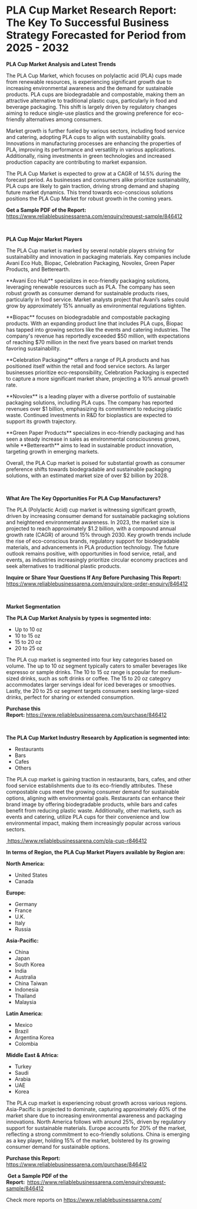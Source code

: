 <p><h1>PLA Cup Market Research Report: The Key To Successful Business Strategy Forecasted for Period from 2025 - 2032</h1></p><p><strong>PLA Cup Market Analysis and Latest Trends</strong></p>
<p><p>The PLA Cup Market, which focuses on polylactic acid (PLA) cups made from renewable resources, is experiencing significant growth due to increasing environmental awareness and the demand for sustainable products. PLA cups are biodegradable and compostable, making them an attractive alternative to traditional plastic cups, particularly in food and beverage packaging. This shift is largely driven by regulatory changes aiming to reduce single-use plastics and the growing preference for eco-friendly alternatives among consumers.</p><p>Market growth is further fueled by various sectors, including food service and catering, adopting PLA cups to align with sustainability goals. Innovations in manufacturing processes are enhancing the properties of PLA, improving its performance and versatility in various applications. Additionally, rising investments in green technologies and increased production capacity are contributing to market expansion.</p><p>The PLA Cup Market is expected to grow at a CAGR of 14.5% during the forecast period. As businesses and consumers alike prioritize sustainability, PLA cups are likely to gain traction, driving strong demand and shaping future market dynamics. This trend towards eco-conscious solutions positions the PLA Cup Market for robust growth in the coming years.</p></p>
<p><strong>Get a Sample PDF of the Report:&nbsp;</strong> <a href="https://www.reliablebusinessarena.com/enquiry/request-sample/846412?utm_campaign=2299&utm_medium=2&utm_source=Github&utm_content=ia&utm_term=08022025&utm_id=pla-cup">https://www.reliablebusinessarena.com/enquiry/request-sample/846412</a></p>
<p>&nbsp;</p>
<p><strong>PLA Cup Major Market Players</strong></p>
<p><p>The PLA Cup market is marked by several notable players striving for sustainability and innovation in packaging materials. Key companies include Avani Eco Hub, Biopac, Celebration Packaging, Novolex, Green Paper Products, and Betterearth.</p><p>**Avani Eco Hub** specializes in eco-friendly packaging solutions, leveraging renewable resources such as PLA. The company has seen robust growth as consumer demand for sustainable products rises, particularly in food service. Market analysts project that Avani’s sales could grow by approximately 15% annually as environmental regulations tighten.</p><p>**Biopac** focuses on biodegradable and compostable packaging products. With an expanding product line that includes PLA cups, Biopac has tapped into growing sectors like the events and catering industries. The company's revenue has reportedly exceeded $50 million, with expectations of reaching $70 million in the next five years based on market trends favoring sustainability.</p><p>**Celebration Packaging** offers a range of PLA products and has positioned itself within the retail and food service sectors. As larger businesses prioritize eco-responsibility, Celebration Packaging is expected to capture a more significant market share, projecting a 10% annual growth rate.</p><p>**Novolex** is a leading player with a diverse portfolio of sustainable packaging solutions, including PLA cups. The company has reported revenues over $1 billion, emphasizing its commitment to reducing plastic waste. Continued investments in R&D for bioplastics are expected to support its growth trajectory.</p><p>**Green Paper Products** specializes in eco-friendly packaging and has seen a steady increase in sales as environmental consciousness grows, while **Betterearth** aims to lead in sustainable product innovation, targeting growth in emerging markets.</p><p>Overall, the PLA Cup market is poised for substantial growth as consumer preference shifts towards biodegradable and sustainable packaging solutions, with an estimated market size of over $2 billion by 2028.</p></p>
<p>&nbsp;</p>
<p><strong>What Are The Key Opportunities For PLA Cup Manufacturers?</strong></p>
<p><p>The PLA (Polylactic Acid) cup market is witnessing significant growth, driven by increasing consumer demand for sustainable packaging solutions and heightened environmental awareness. In 2023, the market size is projected to reach approximately $1.2 billion, with a compound annual growth rate (CAGR) of around 15% through 2030. Key growth trends include the rise of eco-conscious brands, regulatory support for biodegradable materials, and advancements in PLA production technology. The future outlook remains positive, with opportunities in food service, retail, and events, as industries increasingly prioritize circular economy practices and seek alternatives to traditional plastic products.</p></p>
<p><strong>Inquire or Share Your Questions If Any Before Purchasing This Report:</strong> <a href="https://www.reliablebusinessarena.com/enquiry/pre-order-enquiry/846412?utm_campaign=2299&utm_medium=2&utm_source=Github&utm_content=ia&utm_term=08022025&utm_id=pla-cup">https://www.reliablebusinessarena.com/enquiry/pre-order-enquiry/846412</a></p>
<p>&nbsp;</p>
<p><strong>Market Segmentation</strong></p>
<p><strong>The PLA Cup Market Analysis by types is segmented into:</strong></p>
<p><ul><li>Up to 10 oz</li><li>10 to 15 oz</li><li>15 to 20 oz</li><li>20 to 25 oz</li></ul></p>
<p><p>The PLA cup market is segmented into four key categories based on volume. The up to 10 oz segment typically caters to smaller beverages like espresso or sample drinks. The 10 to 15 oz range is popular for medium-sized drinks, such as soft drinks or coffee. The 15 to 20 oz category accommodates larger servings ideal for iced beverages or smoothies. Lastly, the 20 to 25 oz segment targets consumers seeking large-sized drinks, perfect for sharing or extended consumption.</p></p>
<p><strong>Purchase this Report:&nbsp;</strong><a href="https://www.reliablebusinessarena.com/purchase/846412?utm_campaign=2299&utm_medium=2&utm_source=Github&utm_content=ia&utm_term=08022025&utm_id=pla-cup">https://www.reliablebusinessarena.com/purchase/846412</a></p>
<p>&nbsp;</p>
<p><strong>The PLA Cup Market Industry Research by Application is segmented into:</strong></p>
<p><ul><li>Restaurants</li><li>Bars</li><li>Cafes</li><li>Others</li></ul></p>
<p><p>The PLA cup market is gaining traction in restaurants, bars, cafes, and other food service establishments due to its eco-friendly attributes. These compostable cups meet the growing consumer demand for sustainable options, aligning with environmental goals. Restaurants can enhance their brand image by offering biodegradable products, while bars and cafes benefit from reducing plastic waste. Additionally, other markets, such as events and catering, utilize PLA cups for their convenience and low environmental impact, making them increasingly popular across various sectors.</p></p>
<p><a href="https://www.reliablebusinessarena.com/pla-cup-r846412?utm_campaign=2299&utm_medium=2&utm_source=Github&utm_content=ia&utm_term=08022025&utm_id=pla-cup">&nbsp;https://www.reliablebusinessarena.com/pla-cup-r846412</a></p>
<p><strong>In terms of Region, the PLA Cup Market Players available by Region are:</strong></p>
<p>
    <p> <strong> North America: </strong>
        <ul>
            <li>United States</li>
            <li>Canada</li>
        </ul>
        </p> 
    <p> <strong> Europe: </strong>
        <ul>
            <li>Germany</li>
            <li>France</li>
            <li>U.K.</li>
            <li>Italy</li>
            <li>Russia</li>
        </ul>
        </p> 
    <p> <strong> Asia-Pacific: </strong>
        <ul>
            <li>China</li>
            <li>Japan</li>
            <li>South Korea</li>
            <li>India</li>
            <li>Australia</li>
            <li>China Taiwan</li>
            <li>Indonesia</li>
            <li>Thailand</li>
            <li>Malaysia</li>
        </ul>
        </p> 
    <p> <strong> Latin America: </strong>
        <ul>
            <li>Mexico</li>
            <li>Brazil</li>
            <li>Argentina Korea</li>
            <li>Colombia</li>
        </ul>
        </p> 
    <p> <strong> Middle East & Africa: </strong>
        <ul>
            <li>Turkey</li>
            <li>Saudi</li>
            <li>Arabia</li>
            <li>UAE</li>
            <li>Korea</li>
        </ul>
    </p>
    </p>
<p><p>The PLA cup market is experiencing robust growth across various regions. Asia-Pacific is projected to dominate, capturing approximately 40% of the market share due to increasing environmental awareness and packaging innovations. North America follows with around 25%, driven by regulatory support for sustainable materials. Europe accounts for 20% of the market, reflecting a strong commitment to eco-friendly solutions. China is emerging as a key player, holding 15% of the market, bolstered by its growing consumer demand for sustainable options.</p></p>
<p><strong>Purchase this Report: </strong><a href="https://www.reliablebusinessarena.com/purchase/846412?utm_campaign=2299&utm_medium=2&utm_source=Github&utm_content=ia&utm_term=08022025&utm_id=pla-cup">https://www.reliablebusinessarena.com/purchase/846412</a></p>
<p>&nbsp;<strong>Get a Sample PDF of the Report:&nbsp;&nbsp;</strong><a href="https://www.reliablebusinessarena.com/enquiry/request-sample/846412?utm_campaign=2299&utm_medium=2&utm_source=Github&utm_content=ia&utm_term=08022025&utm_id=pla-cup">https://www.reliablebusinessarena.com/enquiry/request-sample/846412</a></p>
<p><strong></strong></p>
<p>Check more reports on <a href="https://www.reliablebusinessarena.com/?utm_campaign=2299&utm_medium=2&utm_source=Github&utm_content=ia&utm_term=08022025&utm_id=pla-cup">https://www.reliablebusinessarena.com/</a></p>